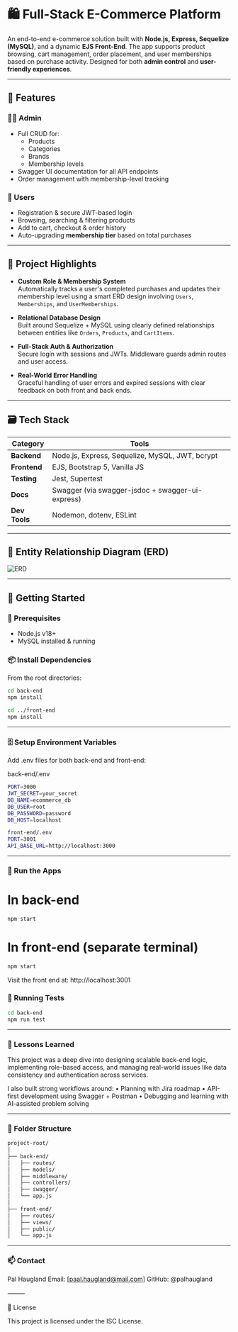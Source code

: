 # 🛍️ Full-Stack E-Commerce Platform

An end-to-end e-commerce solution built with **Node.js, Express, Sequelize (MySQL)**, and a dynamic **EJS Front-End**. The app supports product browsing, cart management, order placement, and user memberships based on purchase activity. Designed for both **admin control** and **user-friendly experiences**.

---

## 📌 Features

### 🧑‍💼 Admin
- Full CRUD for:
  - Products
  - Categories
  - Brands
  - Membership levels
- Swagger UI documentation for all API endpoints
- Order management with membership-level tracking

### 👥 Users
- Registration & secure JWT-based login
- Browsing, searching & filtering products
- Add to cart, checkout & order history
- Auto-upgrading **membership tier** based on total purchases

---

## 🧠 Project Highlights

- **Custom Role & Membership System**  
  Automatically tracks a user's completed purchases and updates their membership level using a smart ERD design involving `Users`, `Memberships`, and `UserMemberships`.

- **Relational Database Design**  
  Built around Sequelize + MySQL using clearly defined relationships between entities like `Orders`, `Products`, and `CartItems`.

- **Full-Stack Auth & Authorization**  
  Secure login with sessions and JWTs. Middleware guards admin routes and user access.

- **Real-World Error Handling**  
  Graceful handling of user errors and expired sessions with clear feedback on both front and back ends.

---

## 🗃️ Tech Stack

| Category       | Tools |
|----------------|-------|
| **Backend**    | Node.js, Express, Sequelize, MySQL, JWT, bcrypt |
| **Frontend**   | EJS, Bootstrap 5, Vanilla JS |
| **Testing**    | Jest, Supertest |
| **Docs**       | Swagger (via swagger-jsdoc + swagger-ui-express) |
| **Dev Tools**  | Nodemon, dotenv, ESLint |

---

## 📸 Entity Relationship Diagram (ERD)

![ERD](.ERD%20diagram.png) <!-- Replace with actual relative path if needed -->

---

## 🚀 Getting Started

### 🔧 Prerequisites

- Node.js v18+
- MySQL installed & running

### 📦 Install Dependencies

From the root directories:

```bash
cd back-end
npm install

cd ../front-end
npm install
```
---

### 🗄️ Setup Environment Variables

Add .env files for both back-end and front-end:

back-end/.env
```bash
PORT=3000
JWT_SECRET=your_secret
DB_NAME=ecommerce_db
DB_USER=root
DB_PASSWORD=password
DB_HOST=localhost

front-end/.env
PORT=3001
API_BASE_URL=http://localhost:3000
```

---

### 🔨 Run the Apps
# In back-end
```bash
npm start
```

# In front-end (separate terminal)
```bash
npm start
```

Visit the front end at: http://localhost:3001

### 🧪 Running Tests
```bash
cd back-end
npm run test
```

---

### 🧠 Lessons Learned

This project was a deep dive into designing scalable back-end logic, implementing role-based access, and managing real-world issues like data consistency and authentication across services.

I also built strong workflows around:
	•	Planning with Jira roadmap
	•	API-first development using Swagger + Postman
	•	Debugging and learning with AI-assisted problem solving

---

### 📂 Folder Structure
```bash
project-root/
│
├── back-end/
│   ├── routes/
│   ├── models/
│   ├── middleware/
│   ├── controllers/
│   ├── swagger/
│   └── app.js
│
├── front-end/
│   ├── routes/
│   ├── views/
│   ├── public/
│   └── app.js
```

---

### 📫 Contact

Pal Haugland
Email: [paal.haugland@mail.com]
GitHub: @palhaugland


⸻

📝 License

This project is licensed under the ISC License.
